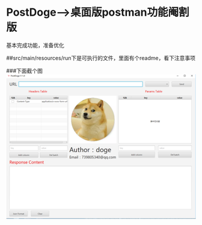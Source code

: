 # PostDoge-->桌面版postman功能阉割版
基本完成功能，准备优化

##src/main/resources/run下是可执行的文件，里面有个readme，看下注意事项

###下面截个图
![image](https://github.com/zjcscut/RestClient/blob/master/src/main/resources/screenshots/pic1.png)
